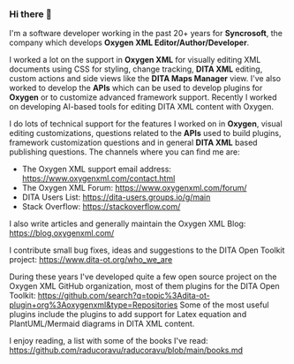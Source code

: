 ### Hi there 👋

I'm a software developer working in the past 20+ years for **Syncrosoft**, the company which develops **Oxygen XML Editor/Author/Developer**. 

I worked a lot on the support in **Oxygen XML** for visually editing XML documents using CSS for styling, change tracking, **DITA XML** editing, custom actions and side views like the **DITA Maps Manager** view. I've also worked to develop the **APIs** which can be used to develop plugins for **Oxygen** or to customize advanced framework support. Recently I worked on developing AI-based tools for editing DITA XML content with Oxygen.

I do lots of technical support for the features I worked on in **Oxygen**, visual editing customizations, questions related to the **APIs** used to build plugins, framework customization questions and in general **DITA XML** based publishing questions. 
The channels where you can find me are:

  - The Oxygen XML support email address: https://www.oxygenxml.com/contact.html
  - The Oxygen XML Forum: https://www.oxygenxml.com/forum/
  - DITA Users List: https://dita-users.groups.io/g/main
  - Stack Overflow: https://stackoverflow.com/

I also write articles and generally maintain the Oxygen XML Blog: https://blog.oxygenxml.com/

I contribute small bug fixes, ideas and suggestions to the DITA Open Toolkit project: https://www.dita-ot.org/who_we_are

During these years I've developed quite a few open source project on the Oxygen XML GitHub organization, most of them plugins for the DITA Open Toolkit: https://github.com/search?q=topic%3Adita-ot-plugin+org%3Aoxygenxml&type=Repositories
Some of the most useful plugins include the plugins to add support for Latex equation and PlantUML/Mermaid diagrams in DITA XML content.

I enjoy reading, a list with some of the books I've read: https://github.com/raducoravu/raducoravu/blob/main/books.md
